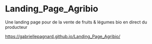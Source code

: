 # Landing_Page_Agribio
Une landing page pour de la vente de fruits &amp; légumes bio en direct du producteur


https://gabriellepagnard.github.io/Landing_Page_Agribio/

